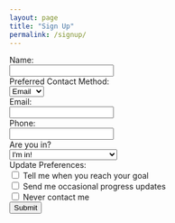 ```yaml
---
layout: page
title: "Sign Up"
permalink: /signup/
---
```


<form action="https://formspree.io/f/https://formspree.io/f/xqkvoglj" method="POST">
  <label for="name">Name:</label><br>
  <input type="text" id="name" name="name"><br>
  <label for="contact">Preferred Contact Method:</label><br>
  <select id="contact" name="contact">
    <option value="email">Email</option>
    <option value="phone">Phone</option>
  </select><br>
  <label for="email">Email:</label><br>
  <input type="email" id="email" name="_replyto"><br>
  <label for="phone">Phone:</label><br>
  <input type="tel" id="phone" name="phone"><br>
  <label for="commitment">Are you in?</label><br>
  <select id="commitment" name="commitment">
    <option value="in">I'm in!</option>
    <option value="try">I'll try</option>
    <option value="maybe">Maybe...</option>
    <option value="spread">Nah, but I'll spread the word</option>
    <option value="no">I want nothing to do with this</option>
  </select><br>
  <label for="updates">Update Preferences:</label><br>
  <input type="checkbox" id="updates" name="updates" value="goal">
  <label for="goal">Tell me when you reach your goal</label><br>
  <input type="checkbox" id="updates" name="updates" value="progress">
  <label for="progress">Send me occasional progress updates</label><br>
  <input type="checkbox" id="updates" name="updates" value="never">
  <label for="never">Never contact me</label><br>
  <input type="submit" value="Submit">
</form>
